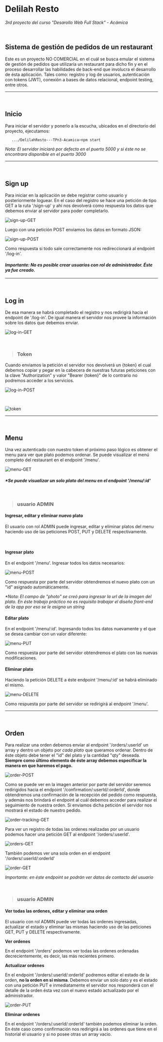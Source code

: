 # **Delilah Resto**
_3rd proyecto del curso "Desarollo Web Full Stack" - Acámica_

&nbsp; 
## **Sistema de gestión de pedidos de un restaurant**
Este es un proyecto NO COMERCIAL en el cuál se busca emular el sistema de gestión de pedidos que utilizaría un restaurant para dicho fin y en el proceso desarrollar las habilidades de back-end que involucra el desarrollo de ésta aplicación. Tales como: registro y log de usuarios, autenticación con tokens (JWT), conexión a bases de datos relacional, endpoint testing, entre otros.


---
&nbsp; 
## **Inicio** 

Para iniciar el servidor y ponerlo a la escucha, ubicados en el directorio del proyecto, ejecutamos:

```bash
   .../DelilahResto---TPn3-Acamica>npm start
``` 

_Nota: El servidor iniciará por defecto en el puerto 5000 y si éste no se encontrara disponible en el puerto 3000_

---

&nbsp; 
## **Sign up** 
Para iniciar en la aplicación se debe registrar como usuario y posteriormente loguear. En el caso del registro se hace una petición de tipo GET a la ruta '/sign-up' y ahí nos devolverá como respuesta los datos que debemos enviar al servidor para poder completarlo. 


![sign-up-GET](https://user-images.githubusercontent.com/59923978/103498086-4ba6a880-4e22-11eb-91ea-28227ee60f3b.png)


Luego con una petición POST enviamos los datos en formato JSON: 


![sign-up-POST](https://user-images.githubusercontent.com/59923978/103498087-4ba6a880-4e22-11eb-8166-2cc8a15d93fd.png)



Como respuesta si todo sale correctamente nos redireccionará al endpoint '/log-in'. 

#### _Importante: No es posible crear usuarios con rol de administrador. Éste ya fue creado._

---
&nbsp; 
## **Log in**
De esa manera se habrá completado el registro y nos redirigirá hacia el endpoint de '/log-in'. De igual manera el servidor nos provee la información sobre los datos que debemos enviar.


![log-in-GET](https://user-images.githubusercontent.com/59923978/103498070-48132180-4e22-11eb-8602-e28ba5418aa1.png)



&nbsp; 

>### Token

Cuando enviamos la petición el servidor nos devolverá un {token} el cual debemos copiar y pegar en la cabecera de nuestras futuras peticiones con la clave "Authorization" y valor "Bearer {token}" de lo contrario no podremos acceder a los servicios.

![log-in-POST](https://user-images.githubusercontent.com/59923978/103552771-2d28c780-4e8b-11eb-8ae0-a2041f257db1.png)


&nbsp;

![token](https://user-images.githubusercontent.com/59923978/103552955-7c6ef800-4e8b-11eb-8e50-80d6ae65f3f3.png)


---
&nbsp; 
## **Menu**
Una vez autenticado con nuestro token el próximo paso lógico es obtener el menu para ver que plato podemos ordenar. Se puede visualizar el menú completo del restaurant en el endpoint '/menu'. 

![menu-GET](https://user-images.githubusercontent.com/59923978/103498077-49444e80-4e22-11eb-9901-e5163154393b.png)

#### _*Se puede visualizar un solo plato del menu en el endpoint '/menu/:id'_

&nbsp; 
> ### usuario ADMIN
#### **Ingresar, editar y eliminar nuevo plato**
El usuario con rol ADMIN puede ingresar, editar y eliminar platos del menu haciendo uso de las peticiones POST, PUT y DELETE respectivamente.

&nbsp;

#### **Ingresar plato**

En el endpoint '/menu'. Ingresar todos los datos necesarios: 

![menu-POST](https://user-images.githubusercontent.com/59923978/103498079-49dce500-4e22-11eb-84f0-9ddb72ef75fd.png)

Como respuesta por parte del servidor obtendremos el nuevo plato con un "id" asignado automáticamente.

_*Nota: El campo de "photo" se creó para ingresar la url de la imagen del plato. En éste trabajo práctico no es requisito trabajar el diseño front-end de la app por eso se le asigna un string_

#### **Editar plato**

En el endpoint '/menu/:id'. Ingresando todos los datos nuevamente y el que se desea cambiar con un valor diferente:

![menu-PUT](https://user-images.githubusercontent.com/59923978/103498080-49dce500-4e22-11eb-8a79-00eb8589c977.png)

Como respuesta por parte del servidor obtendremos el plato con las nuevas modificaciones.

#### **Eliminar plato**

Haciendo la petición DELETE a éste endpoint '/menu/:id' se habrá eliminado el mismo. 

![menu-DELETE](https://user-images.githubusercontent.com/59923978/103552028-00c07b80-4e8a-11eb-9983-3f5d484aa109.png)

Como respuesta por parte del servidor se redirigirá al endpoint '/menu'.

---
&nbsp; 
## **Orden**

Para realizar una orden debemos enviar al endpoint '/orders/:userId' un array y dentro un objeto por _cada plato_ que queramos ordenar. Dentro de éste objeto debe tener el "id" del plato y la cantidad "qty" deseada. **Siempre como último elemento de éste array debemos especificar la manera en que haremos el pago.** 


![order-POST](https://user-images.githubusercontent.com/59923978/103498213-b821a780-4e22-11eb-9fb8-7e328c6d9eff.png)


Como se puede ver en la imagen anterior por parte del servidor seremos redirigidos hacia el endpoint '/confirmation/:userId/:orderId', donde obtendremos una confirmación de la recepción del pedido como respuesta, y además nos brindará el endpoint al cuál debemos acceder para realizar el seguimiento de nuestra orden. Si enviamos dicha petición el servidor nos mostrará el estado de nuestro pedido.


![order-tracking-GET](https://user-images.githubusercontent.com/59923978/103498085-4b0e1200-4e22-11eb-9da2-851226a10017.png)


Para ver un registro de todas las ordenes realizadas por un usuario podemos hacer una petición GET al endpoint '/orders/:userId'. 

![orders-GET](https://user-images.githubusercontent.com/59923978/103498084-4b0e1200-4e22-11eb-8528-f27f83e4e220.png)

También podemos ver una sola orden en el endpoint '/orders/:userId/:orderId'

![order-GET](https://user-images.githubusercontent.com/59923978/103498082-4a757b80-4e22-11eb-9957-73ccfbc2fce2.png)

_Importante: en éste endpoint se podrán ver datos de contacto del usuario_

&nbsp; 
>### usuario ADMIN
#### **Ver todas las ordenes, editar y eliminar una orden**
El usuario con rol ADMIN puede ver todas las ordenes ingresadas, actualizar el estado y eliminar las mismas haciendo uso de las peticiones GET, PUT y DELETE respectivamente.

**Ver ordenes**

En el endpoint '/orders' podemos ver todas las ordenes ordenadas decrecientemente, es decir, las más recientes primero.

**Actualizar ordenes**

En el endpoint '/orders/:userId/:orderId' podremos editar el estado de la orden, **no la orden en si misma**. Debemos enviar un solo dato y es el estado con una petición PUT e inmediatamente el servidor nos responderá con el detalle de la orden ésta vez con el nuevo estado actualizado por el administrador.

![order-PUT](https://user-images.githubusercontent.com/59923978/103498083-4a757b80-4e22-11eb-916b-14e7dd4642c5.png)


**Eliminar ordenes**

En el endpoint '/orders/:userId/:orderId' también podemos eliminar la orden. En éste caso como confirmación nos redirigirá a las ordenes que tiene en el historial el usuario y si no posee otras un array vacio.
